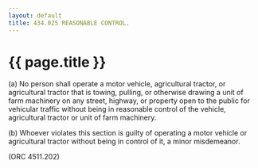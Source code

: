 ```yaml
---
layout: default 
title: 434.025 REASONABLE CONTROL.
---
```


{{ page.title }}
================

​(a) No person shall operate a motor vehicle, agricultural tractor, or
agricultural tractor that is towing, pulling, or otherwise drawing a
unit of farm machinery on any street, highway, or property open to the
public for vehicular traffic without being in reasonable control of the
vehicle, agricultural tractor or unit of farm machinery.

​(b) Whoever violates this section is guilty of operating a motor
vehicle or agricultural tractor without being in control of it, a minor
misdemeanor.

(ORC 4511.202)
